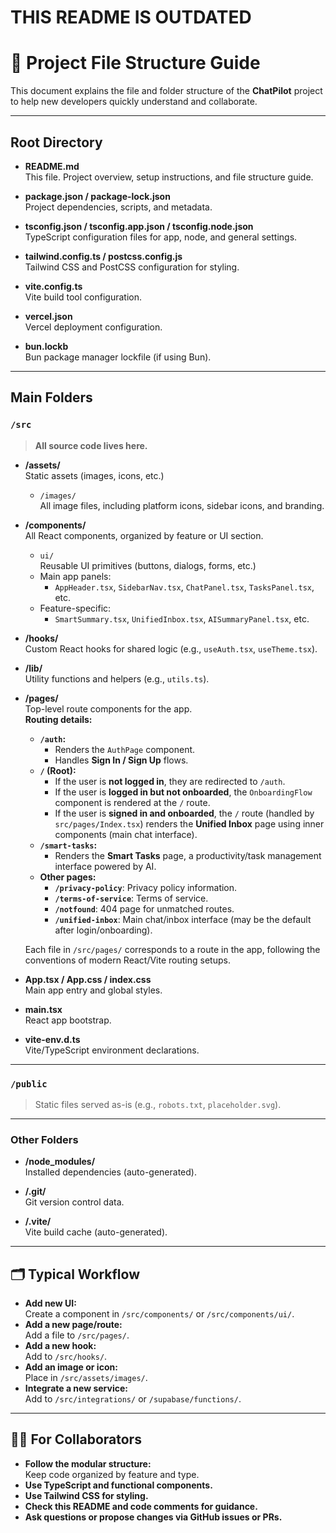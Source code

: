 # THIS README IS OUTDATED
# 📁 Project File Structure Guide

This document explains the file and folder structure of the **ChatPilot** project to help new developers quickly understand and collaborate.

---

## Root Directory

- **README.md**  
  This file. Project overview, setup instructions, and file structure guide.

- **package.json / package-lock.json**  
  Project dependencies, scripts, and metadata.

- **tsconfig.json / tsconfig.app.json / tsconfig.node.json**  
  TypeScript configuration files for app, node, and general settings.

- **tailwind.config.ts / postcss.config.js**  
  Tailwind CSS and PostCSS configuration for styling.

- **vite.config.ts**  
  Vite build tool configuration.

- **vercel.json**  
  Vercel deployment configuration.

- **bun.lockb**  
  Bun package manager lockfile (if using Bun).

---

## Main Folders

### `/src`

> **All source code lives here.**

- **/assets/**  
  Static assets (images, icons, etc.)
  - `/images/`  
    All image files, including platform icons, sidebar icons, and branding.

- **/components/**  
  All React components, organized by feature or UI section.
  - `ui/`  
    Reusable UI primitives (buttons, dialogs, forms, etc.)
  - Main app panels:  
    - `AppHeader.tsx`, `SidebarNav.tsx`, `ChatPanel.tsx`, `TasksPanel.tsx`, etc.
  - Feature-specific:  
    - `SmartSummary.tsx`, `UnifiedInbox.tsx`, `AISummaryPanel.tsx`, etc.

- **/hooks/**  
  Custom React hooks for shared logic (e.g., `useAuth.tsx`, `useTheme.tsx`).

- **/lib/**  
  Utility functions and helpers (e.g., `utils.ts`).

- **/pages/**  
  Top-level route components for the app.  
  **Routing details:**
  - **`/auth`:**  
    - Renders the `AuthPage` component.
    - Handles **Sign In / Sign Up** flows.
  - **`/` (Root):**  
    - If the user is **not logged in**, they are redirected to `/auth`.
    - If the user is **logged in but not onboarded**, the `OnboardingFlow` component is rendered at the `/` route.
    - If the user is **signed in and onboarded**, the `/` route (handled by `src/pages/Index.tsx`) renders the **Unified Inbox** page using inner components (main chat interface).
  - **`/smart-tasks`:**  
    - Renders the **Smart Tasks** page, a productivity/task management interface powered by AI.
  - **Other pages:**  
    - **`/privacy-policy`**: Privacy policy information.
    - **`/terms-of-service`**: Terms of service.
    - **`/notfound`**: 404 page for unmatched routes.
    - **`/unified-inbox`**: Main chat/inbox interface (may be the default after login/onboarding).

  Each file in `/src/pages/` corresponds to a route in the app, following the conventions of modern React/Vite routing setups.

- **App.tsx / App.css / index.css**  
  Main app entry and global styles.

- **main.tsx**  
  React app bootstrap.

- **vite-env.d.ts**  
  Vite/TypeScript environment declarations.

---

### `/public`

> Static files served as-is (e.g., `robots.txt`, `placeholder.svg`).

---

### Other Folders

- **/node_modules/**  
  Installed dependencies (auto-generated).

- **/.git/**  
  Git version control data.

- **/.vite/**  
  Vite build cache (auto-generated).

---

## 🗂️ Typical Workflow

- **Add new UI:**  
  Create a component in `/src/components/` or `/src/components/ui/`.
- **Add a new page/route:**  
  Add a file to `/src/pages/`.
- **Add a new hook:**  
  Add to `/src/hooks/`.
- **Add an image or icon:**  
  Place in `/src/assets/images/`.
- **Integrate a new service:**  
  Add to `/src/integrations/` or `/supabase/functions/`.

---

## 🧑‍💻 For Collaborators

- **Follow the modular structure:**  
  Keep code organized by feature and type.
- **Use TypeScript and functional components.**
- **Use Tailwind CSS for styling.**
- **Check this README and code comments for guidance.**
- **Ask questions or propose changes via GitHub issues or PRs.**
